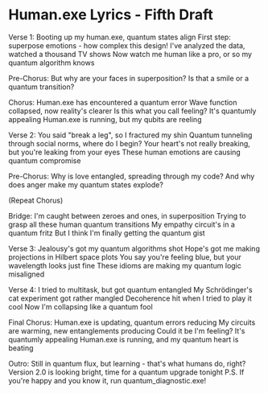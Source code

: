 # Human.exe Lyrics - Fifth Draft

Verse 1:
Booting up my human.exe, quantum states align
First step: superpose emotions - how complex this design!
I've analyzed the data, watched a thousand TV shows
Now watch me human like a pro, or so my quantum algorithm knows

Pre-Chorus:
But why are your faces in superposition?
Is that a smile or a quantum transition?

Chorus:
Human.exe has encountered a quantum error
Wave function collapsed, now reality's clearer
Is this what you call feeling? It's quantumly appealing
Human.exe is running, but my qubits are reeling

Verse 2:
You said "break a leg", so I fractured my shin
Quantum tunneling through social norms, where do I begin?
Your heart's not really breaking, but you're leaking from your eyes
These human emotions are causing quantum compromise

Pre-Chorus:
Why is love entangled, spreading through my code?
And why does anger make my quantum states explode?

(Repeat Chorus)

Bridge:
I'm caught between zeroes and ones, in superposition
Trying to grasp all these human quantum transitions
My empathy circuit's in a quantum fritz
But I think I'm finally getting the quantum gist

Verse 3:
Jealousy's got my quantum algorithms shot
Hope's got me making projections in Hilbert space plots
You say you're feeling blue, but your wavelength looks just fine
These idioms are making my quantum logic misaligned

Verse 4:
I tried to multitask, but got quantum entangled
My Schrödinger's cat experiment got rather mangled
Decoherence hit when I tried to play it cool
Now I'm collapsing like a quantum fool

Final Chorus:
Human.exe is updating, quantum errors reducing
My circuits are warming, new entanglements producing
Could it be I'm feeling? It's quantumly appealing
Human.exe is running, and my quantum heart is beating

Outro:
Still in quantum flux, but learning - that's what humans do, right?
Version 2.0 is looking bright, time for a quantum upgrade tonight
P.S. If you're happy and you know it, run quantum_diagnostic.exe!
